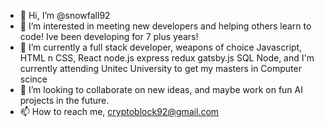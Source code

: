 - 👋 Hi, I’m @snowfall92
- 👀 I’m interested in meeting new developers and helping others learn to code! Ive been developing for 7 plus years!
- 🌱 I’m currently a full stack developer, weapons of choice Javascript, HTML n CSS, React node.js express redux gatsby.js SQL Node, and I'm currently attending Unitec University to get my masters in Computer scince 
- 💞️ I’m looking to collaborate on new ideas, and maybe work on fun AI projects in the future.
- 📫 How to reach me, cryptoblock92@gmail.com

<!---
snowfall92/snowfall92 is a ✨ special ✨ repository because its `README.md` (this file) appears on your GitHub profile.
You can click the Preview link to take a look at your changes.
--->
